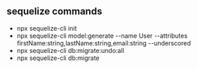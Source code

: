 ## sequelize commands
- npx sequelize-cli init
- npx sequelize-cli model:generate --name User --attributes firstName:string,lastName:string,email:string --underscored
- npx sequelize-cli db:migrate:undo:all
- npx sequelize-cli db:migrate


